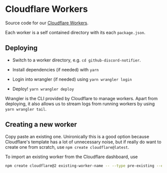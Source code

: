 # Cloudflare Workers

Source code for our
[Cloudflare Workers](https://developers.cloudflare.com/workers/).

Each worker is a self contained directory with its each `package.json`.

## Deploying

-   Switch to a worker directory, e.g. `cd github-discord-notifier`.

-   Install dependencies (if needed) with `yarn`

-   Login into wrangler (if needed) using `yarn wrangler login`

-   Deploy! `yarn wrangler deploy`

Wrangler is the CLI provided by Cloudflare to manage workers. Apart from
deploying, it also allows us to stream logs from running workers by using
`yarn wrangler tail`.

## Creating a new worker

Copy paste an existing one. Unironically this is a good option because
Cloudflare's template has a lot of unnecessary noise, but if really do want to
create one from scratch, use `npm create cloudflare@latest`.

To import an existing worker from the Cloudflare dashboard, use

```sh
npm create cloudflare@2 existing-worker-name -- --type pre-existing --existing-script existing-worker-name
```
